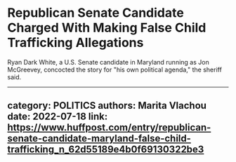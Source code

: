 # Republican Senate Candidate Charged With Making False Child Trafficking Allegations

Ryan Dark White, a U.S. Senate candidate in Maryland running as Jon McGreevey, concocted the story for "his own political agenda," the sheriff said.

---
category: POLITICS
authors: Marita Vlachou
date: 2022-07-18
link: https://www.huffpost.com/entry/republican-senate-candidate-maryland-false-child-trafficking_n_62d55189e4b0f69130322be3
---
